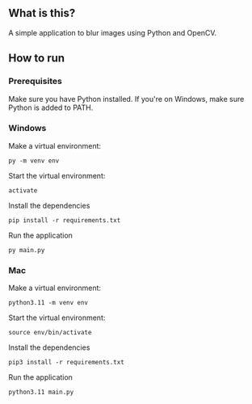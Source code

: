 ## What is this?

A simple application to blur images using Python and OpenCV.

## How to run

### Prerequisites

Make sure you have Python installed. If you're on Windows, make sure Python is added to PATH.

### Windows

Make a virtual environment:

`py -m venv env`

Start the virtual environment:

`activate`

Install the dependencies

`pip install -r requirements.txt`

Run the application

`py main.py`

### Mac

Make a virtual environment:

`python3.11 -m venv env`

Start the virtual environment:

`source env/bin/activate`

Install the dependencies

`pip3 install -r requirements.txt`

Run the application

`python3.11 main.py`